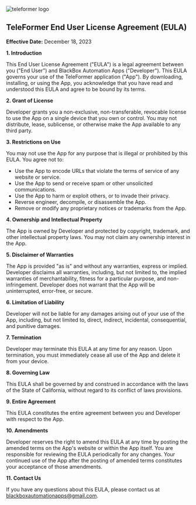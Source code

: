 ![teleformer logo](https://github.com/KaiKai7/TeleFormer/assets/87836320/e3e9ebf9-9314-47c4-913f-3284ee78c58e)
## TeleFormer End User License Agreement (EULA)

**Effective Date:** December 18, 2023

**1. Introduction**

This End User License Agreement ("EULA") is a legal agreement between you ("End User") and BlackBox Automation Apps ("Developer"). This EULA governs your use of the TeleFormer application ("App"). By downloading, installing, or using the App, you acknowledge that you have read and understood this EULA and agree to be bound by its terms.

**2. Grant of License**

Developer grants you a non-exclusive, non-transferable, revocable license to use the App on a single device that you own or control. You may not distribute, lease, sublicense, or otherwise make the App available to any third party.

**3. Restrictions on Use**

You may not use the App for any purpose that is illegal or prohibited by this EULA. You agree not to:

* Use the App to encode URLs that violate the terms of service of any website or service.
* Use the App to send or receive spam or other unsolicited communications.
* Use the App to harm or exploit others, or to invade their privacy.
* Reverse engineer, decompile, or disassemble the App.
* Remove or modify any proprietary notices or trademarks from the App.

**4. Ownership and Intellectual Property**

The App is owned by Developer and protected by copyright, trademark, and other intellectual property laws. You may not claim any ownership interest in the App.

**5. Disclaimer of Warranties**

The App is provided "as is" and without any warranties, express or implied. Developer disclaims all warranties, including, but not limited to, the implied warranties of merchantability, fitness for a particular purpose, and non-infringement. Developer does not warrant that the App will be uninterrupted, error-free, or secure.

**6. Limitation of Liability**

Developer will not be liable for any damages arising out of your use of the App, including, but not limited to, direct, indirect, incidental, consequential, and punitive damages.

**7. Termination**

Developer may terminate this EULA at any time for any reason. Upon termination, you must immediately cease all use of the App and delete it from your device.

**8. Governing Law**

This EULA shall be governed by and construed in accordance with the laws of the State of California, without regard to its conflict of laws provisions.

**9. Entire Agreement**

This EULA constitutes the entire agreement between you and Developer with respect to the App.

**10. Amendments**

Developer reserves the right to amend this EULA at any time by posting the amended terms on the App's website or within the App itself. You are responsible for reviewing the EULA periodically for any changes. Your continued use of the App after the posting of amended terms constitutes your acceptance of those amendments.

**11. Contact Us**

If you have any questions about this EULA, please contact us at blackboxautomationapps@gmail.com.

